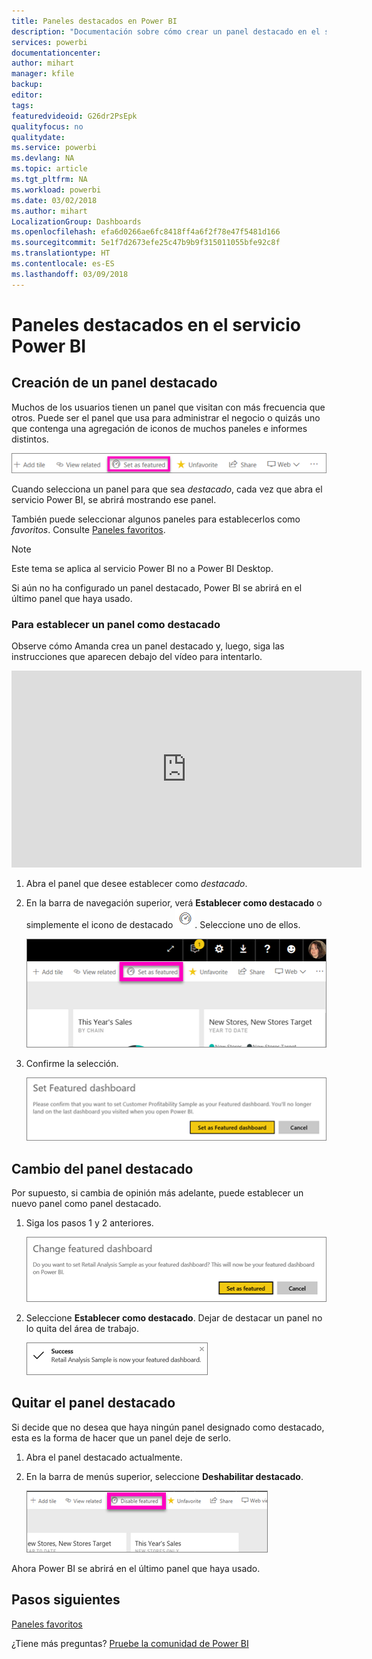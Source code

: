 ```yaml
---
title: Paneles destacados en Power BI
description: "Documentación sobre cómo crear un panel destacado en el servicio Power BI"
services: powerbi
documentationcenter: 
author: mihart
manager: kfile
backup: 
editor: 
tags: 
featuredvideoid: G26dr2PsEpk
qualityfocus: no
qualitydate: 
ms.service: powerbi
ms.devlang: NA
ms.topic: article
ms.tgt_pltfrm: NA
ms.workload: powerbi
ms.date: 03/02/2018
ms.author: mihart
LocalizationGroup: Dashboards
ms.openlocfilehash: efa6d0266ae6fc8418ff4a6f2f78e47f5481d166
ms.sourcegitcommit: 5e1f7d2673efe25c47b9b9f315011055bfe92c8f
ms.translationtype: HT
ms.contentlocale: es-ES
ms.lasthandoff: 03/09/2018
---
```

# <a name="featured-dashboards-in-power-bi-service"></a>Paneles destacados en el servicio Power BI
## <a name="create-a-featured-dashboard"></a>Creación de un panel destacado
Muchos de los usuarios tienen un panel que visitan con más frecuencia que otros.  Puede ser el panel que usa para administrar el negocio o quizás uno que contenga una agregación de iconos de muchos paneles e informes distintos.

![Icono de Establecer como destacado](media/service-dashboard-featured/power-bi-feature-nav.png)

Cuando selecciona un panel para que sea *destacado*, cada vez que abra el servicio Power BI, se abrirá mostrando ese panel.  

También puede seleccionar algunos paneles para establecerlos como *favoritos*. Consulte [Paneles favoritos](service-dashboard-favorite.md).

> [!NOTE] 
>Este tema se aplica al servicio Power BI no a Power BI Desktop.

Si aún no ha configurado un panel destacado, Power BI se abrirá en el último panel que haya usado.  

### <a name="to-set-a-dashboard-as-featured"></a>Para establecer un panel como **destacado**
Observe cómo Amanda crea un panel destacado y, luego, siga las instrucciones que aparecen debajo del vídeo para intentarlo.

<iframe width="560" height="315" src="https://www.youtube.com/embed/G26dr2PsEpk" frameborder="0" allowfullscreen></iframe>



1. Abra el panel que desee establecer como *destacado*. 
2. En la barra de navegación superior, verá **Establecer como destacado** o simplemente el icono de destacado ![icono de destacado](media/service-dashboard-featured/power-bi-featured-icon.png). Seleccione uno de ellos.
   
    ![Icono de Establecer como destacado](media/service-dashboard-featured/power-bi-set-as-featured.png)
3. Confirme la selección.
   
    ![Panel Establecer como destacado](media/service-dashboard-featured/power-bi-create-featured.png)

## <a name="change-the-featured-dashboard"></a>Cambio del panel destacado
Por supuesto, si cambia de opinión más adelante, puede establecer un nuevo panel como panel destacado.

1. Siga los pasos 1 y 2 anteriores.
   
    ![Ventana Cambiar panel destacado](media/service-dashboard-featured/power-bi-change-feature.png)
2. Seleccione **Establecer como destacado**. Dejar de destacar un panel no lo quita del área de trabajo.  
   
    ![Mensaje de proceso correcto](media/service-dashboard-featured/power-bi-success.png)

## <a name="remove-the-featured-dashboard"></a>Quitar el panel destacado
Si decide que no desea que haya ningún panel designado como destacado, esta es la forma de hacer que un panel deje de serlo.

1. Abra el panel destacado actualmente.
2. En la barra de menús superior, seleccione **Deshabilitar destacado**.
   
    ![Eliminación de destacado](media/service-dashboard-featured/power-bi-unfeature.png)

Ahora Power BI se abrirá en el último panel que haya usado.  

## <a name="next-steps"></a>Pasos siguientes
[Paneles favoritos](service-dashboard-favorite.md)

¿Tiene más preguntas? [Pruebe la comunidad de Power BI](http://community.powerbi.com/)

